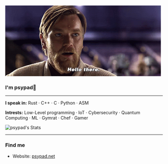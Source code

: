 ![til](https://github.com/psypad/psypad/blob/main/star-wars-obi-wan-kenobi.gif)

### I'm psypad👋

---

**I speak in:** Rust · C++ · C · Python · ASM

**Intrests:** Low-Level programming · IoT · Cybersecurity · Quantum Computing · ML · Gymrat · Chef · Gamer 

![psypad's Stats](https://github-readme-stats.vercel.app/api?username=psypad&theme=darcula&show_icons=true&hide_border=true&count_private=true)


---

### Find me

* Website: [psypad.net](https://psypad.net/)
